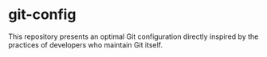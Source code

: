 # git-config
This repository presents an optimal Git configuration directly inspired by the practices of developers who maintain Git itself.
